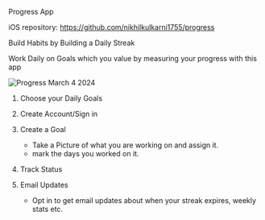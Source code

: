 Progress App

iOS repository: https://github.com/nikhilkulkarni1755/progress

Build Habits by Building a Daily Streak

Work Daily on Goals which you value by measuring your progress with this app

![Progress March 4 2024](./assets/progress-march-4-2024.png)

1) Choose your Daily Goals

2) Create Account/Sign in

3) Create a Goal 
    - Take a Picture of what you are working on and assign it.
    - mark the days you worked on it. 

4) Track Status

5) Email Updates
    - Opt in to get email updates about when your streak expires, weekly stats etc.

    